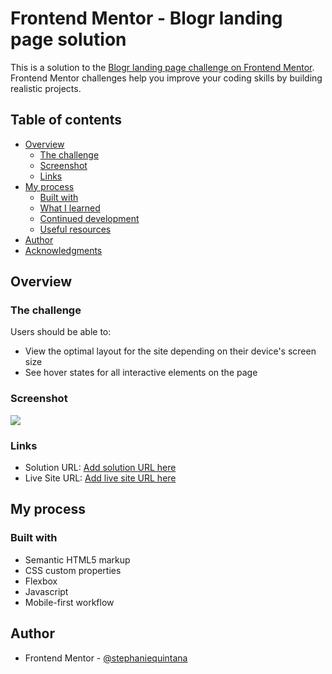 # Frontend Mentor - Blogr landing page solution

This is a solution to the [Blogr landing page challenge on Frontend Mentor](https://www.frontendmentor.io/challenges/blogr-landing-page-EX2RLAApP). Frontend Mentor challenges help you improve your coding skills by building realistic projects. 

## Table of contents

- [Overview](#overview)
  - [The challenge](#the-challenge)
  - [Screenshot](#screenshot)
  - [Links](#links)
- [My process](#my-process)
  - [Built with](#built-with)
  - [What I learned](#what-i-learned)
  - [Continued development](#continued-development)
  - [Useful resources](#useful-resources)
- [Author](#author)
- [Acknowledgments](#acknowledgments)



## Overview

### The challenge

Users should be able to:

- View the optimal layout for the site depending on their device's screen size
- See hover states for all interactive elements on the page

### Screenshot

![](https://lh3.googleusercontent.com/3_t_pd18PxO5e4PXcoaugPfwU3kuj-hlaUhbQ9pbMw7szuEDtvKcUmRaEp2cy4Ag6LC81gr4deEFtrZ4FM8qzlAizzqwNE1etzCffA9Is-kvwn-Xr2H3W1F03EIbWV6ipvTo3086BFO5p1ey7OAJVbomcB5qksoEMMMTs28V5ObXtGf-EUXXz4n5MMXz8EisWiyfOCxH6hVx-aIaNjOSp9JgPluKVyxBIYierw0yUjVsotTc7eD9tZUidUjJ08SFcW0g3V6_JyQc0DaT3l3M_bkxMoWxWNEZM_STz7z-NFGwlumr9z_iRb7_lGbLhGoO8jqwqtq3JNON-6LEMCQ6qn9IcqItywt52i6VO1Tyz5r1k6hGz6_VVgRuoxoega9ZRmHuV_6Nhy4eh2C_Y0FxbO1DUP4ipki5BE4Oi1KYytZXV5fgVNgosm8ODh_KOV8ldPYu6EDOU-mzXzhp9m4dG8ahfTngnpmPndtdFlNATQ5D1jdB1ev4AQ4PbdUB4aCEscVjkdxD38WxULrd2UyEnLZHAB65sQ1rgw1I1vJ70HtNZIDQttc2yRSwRZc9FgsZyz4806UgseAKxQVFOjS9auKMPhg-BOox9ZA7Sj3K89AF32s14gaUSTQBDO_uuG0N_VGB8a018A3E46Ttn9TV06WE0w0LBE80xW8mtMurPDz8aLtyFgw5xpMKiyM1oUG2L1GTn3XWb9vYgj8luy3pYkyD=w332-h169-no?authuser=0)


### Links

- Solution URL: [Add solution URL here](https://github.com/stephaniequintana/FrontEndMentor.challenges.blogr-landing-page)
- Live Site URL: [Add live site URL here](https://stephaniequintana.github.io/FrontEndMentor.challenges.blogr-landing-page/)

## My process

### Built with

- Semantic HTML5 markup
- CSS custom properties
- Flexbox
- Javascript
- Mobile-first workflow


## Author

- Frontend Mentor - [@stephaniequintana](https://www.frontendmentor.io/profile/stephaniequintana)


